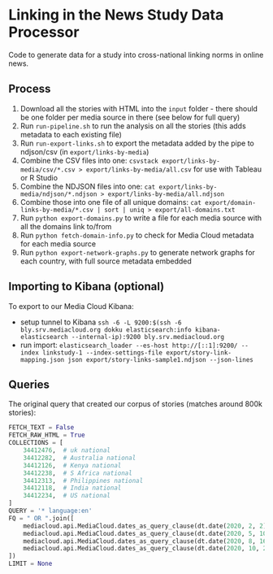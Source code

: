 Linking in the News Study Data Processor
========================================

Code to generate data for a study into cross-national linking norms in online news.

## Process

1. Download all the stories with HTML into the `input` folder - there should be one folder per media source in there (see below for full query)
2. Run `run-pipeline.sh` to run the analysis on all the stories (this adds metadata to each existing file)
3. Run `run-export-links.sh` to export the metadata added by the pipe to ndjson/csv (in `export/links-by-media`) 
4. Combine the CSV files into one: `csvstack export/links-by-media/csv/*.csv > export/links-by-media/all.csv` for use
with Tableau or R Studio
5. Combine the NDJSON files into one: `cat export/links-by-media/ndjson/*.ndjson > export/links-by-media/all.ndjson`
6. Combine those into one file of all unique domains: `cat export/domain-links-by-media/*.csv | sort | uniq > export/all-domains.txt`
7. Run `python export-domains.py` to write a file for each media source with all the domains link to/from
8. Run `python fetch-domain-info.py` to check for Media Cloud metadata for each media source 
9. Run `python export-network-graphs.py` to generate network graphs for each country, with full source metadata embedded

## Importing to Kibana (optional)

To export to our Media Cloud Kibana:
 * setup tunnel to Kibana `ssh -6 -L 9200:$(ssh -6 bly.srv.mediacloud.org dokku elasticsearch:info kibana-elasticsearch --internal-ip):9200 bly.srv.mediacloud.org`
 * run import: `elasticsearch_loader --es-host http://[::1]:9200/ --index linkstudy-1 --index-settings-file export/story-link-mapping.json json export/story-links-sample1.ndjson --json-lines`
 
## Queries

The original query that created our corpus of stories (matches around 800k stories):

```python
FETCH_TEXT = False
FETCH_RAW_HTML = True
COLLECTIONS = [
    34412476,  # uk national
    34412282,  # Australia national
    34412126,  # Kenya national
    34412238,  # S Africa national
    34412313,  # Philippines national
    34412118,  # India national
    34412234,  # US national
]
QUERY = '* language:en'
FQ = " OR ".join([
    mediacloud.api.MediaCloud.dates_as_query_clause(dt.date(2020, 2, 2), dt.date(2020, 2, 8)),  # inclusive
    mediacloud.api.MediaCloud.dates_as_query_clause(dt.date(2020, 5, 10), dt.date(2020, 5, 16)),  # inclusive
    mediacloud.api.MediaCloud.dates_as_query_clause(dt.date(2020, 8, 16), dt.date(2020, 8, 22)),  # inclusive
    mediacloud.api.MediaCloud.dates_as_query_clause(dt.date(2020, 10, 25), dt.date(2020, 10, 31))  # inclusive
])
LIMIT = None
```
